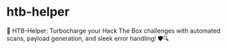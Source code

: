 # htb-helper
🚀 HTB-Helper: Turbocharge your Hack The Box challenges with automated scans, payload generation, and sleek error handling! 🛡️🔍
